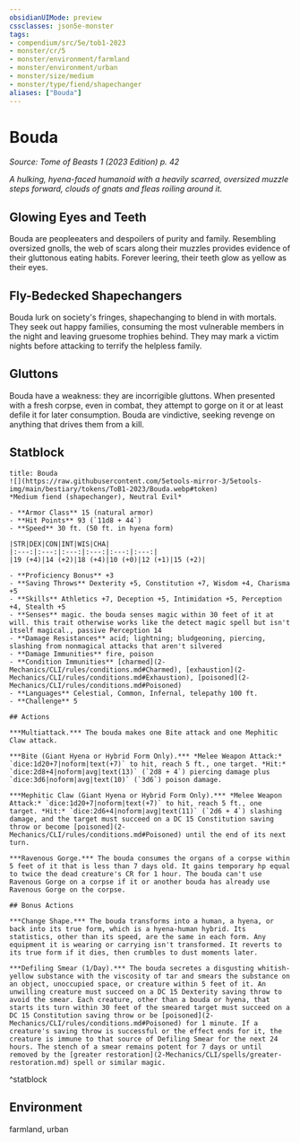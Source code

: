 ```yaml
---
obsidianUIMode: preview
cssclasses: json5e-monster
tags:
- compendium/src/5e/tob1-2023
- monster/cr/5
- monster/environment/farmland
- monster/environment/urban
- monster/size/medium
- monster/type/fiend/shapechanger
aliases: ["Bouda"]
---
```

# Bouda
*Source: Tome of Beasts 1 (2023 Edition) p. 42*  

*A hulking, hyena-faced humanoid with a heavily scarred, oversized muzzle steps forward, clouds of gnats and fleas roiling around it.*

## Glowing Eyes and Teeth

Bouda are peopleeaters and despoilers of purity and family. Resembling oversized gnolls, the web of scars along their muzzles provides evidence of their gluttonous eating habits. Forever leering, their teeth glow as yellow as their eyes.

## Fly-Bedecked Shapechangers

Bouda lurk on society's fringes, shapechanging to blend in with mortals. They seek out happy families, consuming the most vulnerable members in the night and leaving gruesome trophies behind. They may mark a victim nights before attacking to terrify the helpless family.

## Gluttons

Bouda have a weakness: they are incorrigible gluttons. When presented with a fresh corpse, even in combat, they attempt to gorge on it or at least defile it for later consumption. Bouda are vindictive, seeking revenge on anything that drives them from a kill.

## Statblock

```ad-statblock
title: Bouda
![](https://raw.githubusercontent.com/5etools-mirror-3/5etools-img/main/bestiary/tokens/ToB1-2023/Bouda.webp#token)
*Medium fiend (shapechanger), Neutral Evil*

- **Armor Class** 15 (natural armor)
- **Hit Points** 93 (`11d8 + 44`)
- **Speed** 30 ft. (50 ft. in hyena form)

|STR|DEX|CON|INT|WIS|CHA|
|:---:|:---:|:---:|:---:|:---:|:---:|
|19 (+4)|14 (+2)|18 (+4)|10 (+0)|12 (+1)|15 (+2)|

- **Proficiency Bonus** +3
- **Saving Throws** Dexterity +5, Constitution +7, Wisdom +4, Charisma +5
- **Skills** Athletics +7, Deception +5, Intimidation +5, Perception +4, Stealth +5
- **Senses** magic. the bouda senses magic within 30 feet of it at will. this trait otherwise works like the detect magic spell but isn't itself magical., passive Perception 14
- **Damage Resistances** acid; lightning; bludgeoning, piercing, slashing from nonmagical attacks that aren't silvered
- **Damage Immunities** fire, poison
- **Condition Immunities** [charmed](2-Mechanics/CLI/rules/conditions.md#Charmed), [exhaustion](2-Mechanics/CLI/rules/conditions.md#Exhaustion), [poisoned](2-Mechanics/CLI/rules/conditions.md#Poisoned)
- **Languages** Celestial, Common, Infernal, telepathy 100 ft.
- **Challenge** 5

## Actions

***Multiattack.*** The bouda makes one Bite attack and one Mephitic Claw attack.

***Bite (Giant Hyena or Hybrid Form Only).*** *Melee Weapon Attack:* `dice:1d20+7|noform|text(+7)` to hit, reach 5 ft., one target. *Hit:* `dice:2d8+4|noform|avg|text(13)` (`2d8 + 4`) piercing damage plus `dice:3d6|noform|avg|text(10)` (`3d6`) poison damage.

***Mephitic Claw (Giant Hyena or Hybrid Form Only).*** *Melee Weapon Attack:* `dice:1d20+7|noform|text(+7)` to hit, reach 5 ft., one target. *Hit:* `dice:2d6+4|noform|avg|text(11)` (`2d6 + 4`) slashing damage, and the target must succeed on a DC 15 Constitution saving throw or become [poisoned](2-Mechanics/CLI/rules/conditions.md#Poisoned) until the end of its next turn.

***Ravenous Gorge.*** The bouda consumes the organs of a corpse within 5 feet of it that is less than 7 days old. It gains temporary hp equal to twice the dead creature's CR for 1 hour. The bouda can't use Ravenous Gorge on a corpse if it or another bouda has already use Ravenous Gorge on the corpse.

## Bonus Actions

***Change Shape.*** The bouda transforms into a human, a hyena, or back into its true form, which is a hyena-human hybrid. Its statistics, other than its speed, are the same in each form. Any equipment it is wearing or carrying isn't transformed. It reverts to its true form if it dies, then crumbles to dust moments later.

***Defiling Smear (1/Day).*** The bouda secretes a disgusting whitish-yellow substance with the viscosity of tar and smears the substance on an object, unoccupied space, or creature within 5 feet of it. An unwilling creature must succeed on a DC 15 Dexterity saving throw to avoid the smear. Each creature, other than a bouda or hyena, that starts its turn within 30 feet of the smeared target must succeed on a DC 15 Constitution saving throw or be [poisoned](2-Mechanics/CLI/rules/conditions.md#Poisoned) for 1 minute. If a creature's saving throw is successful or the effect ends for it, the creature is immune to that source of Defiling Smear for the next 24 hours. The stench of a smear remains potent for 7 days or until removed by the [greater restoration](2-Mechanics/CLI/spells/greater-restoration.md) spell or similar magic.
```
^statblock

## Environment

farmland, urban